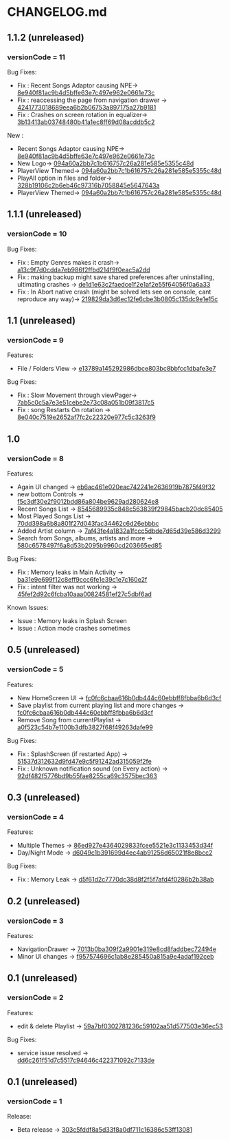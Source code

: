 # CHANGELOG.md

## 1.1.2 (unreleased)
### versionCode = 11

Bug Fixes:

  - Fix : Recent Songs Adaptor causing NPE-> [8e940f81ac9b4d5bffe63e7c497e962e0661e73c](https://github.com/iamSahdeep/Bop/tree/8e940f81ac9b4d5bffe63e7c497e962e0661e73c)
  - Fix : reaccessing the page from navigation drawer -> [4241773018689eea6b2b06753a897175a27b9181](https://github.com/iamSahdeep/Bop/tree/4241773018689eea6b2b06753a897175a27b9181)
  - Fix : Crashes on screen rotation in equalizer-> [3b13413ab03748480b41a1ec8ff69d08acddb5c2](https://github.com/iamSahdeep/Bop/tree/3b13413ab03748480b41a1ec8ff69d08acddb5c2)

New :

  - Recent Songs Adaptor causing NPE-> [8e940f81ac9b4d5bffe63e7c497e962e0661e73c](https://github.com/iamSahdeep/Bop/tree/8e940f81ac9b4d5bffe63e7c497e962e0661e73c)
  - New Logo-> [094a60a2bb7c1b616757c26a281e585e5355c48d](https://github.com/iamSahdeep/Bop/tree/094a60a2bb7c1b616757c26a281e585e5355c48d)
  - PlayerView Themed-> [094a60a2bb7c1b616757c26a281e585e5355c48d](https://github.com/iamSahdeep/Bop/tree/094a60a2bb7c1b616757c26a281e585e5355c48d)
  - PlayAll option in files and folder-> [328b19106c2b6eb46c97316b7058845e5647643a](https://github.com/iamSahdeep/Bop/tree/328b19106c2b6eb46c97316b7058845e5647643a)
  - PlayerView Themed-> [094a60a2bb7c1b616757c26a281e585e5355c48d](https://github.com/iamSahdeep/Bop/tree/094a60a2bb7c1b616757c26a281e585e5355c48d)

## 1.1.1 (unreleased)
### versionCode = 10

Bug Fixes:

  - Fix : Empty Genres makes it crash-> [a13c9f7d0cdda7eb986f2ffbd214f9f0eac5a2dd](https://github.com/iamSahdeep/Bop/tree/a13c9f7d0cdda7eb986f2ffbd214f9f0eac5a2dd)
  - Fix : making backup might save shared preferences after uninstalling, ultimating crashes -> [de1d1e63c2faedce1f2e1af2e55f64056f0a6a33](https://github.com/iamSahdeep/Bop/tree/de1d1e63c2faedce1f2e1af2e55f64056f0a6a33)
  - Fix : In Abort native crash (might be solved lets see on console, cant reproduce any way)-> [219829da3d6ec12fe6cbe3b0805c135dc9e1e15c](https://github.com/iamSahdeep/Bop/tree/219829da3d6ec12fe6cbe3b0805c135dc9e1e15c)

## 1.1 (unreleased)
### versionCode = 9

Features:

  - File / Folders View -> [e13789a145292986dbce803bc8bbfcc1dbafe3e7](https://github.com/iamSahdeep/Bop/commit/e13789a145292986dbce803bc8bbfcc1dbafe3e7)

Bug Fixes:

  - Fix : Slow Movement through viewPager-> [7ab5c0c5a7e3e51cebe2e73c08a051b09f3817c5](https://github.com/iamSahdeep/Bop/tree/7ab5c0c5a7e3e51cebe2e73c08a051b09f3817c5)
  - Fix : song Restarts On rotation -> [8e040c7519e2652af7fc2c22320e977c5c3263f9](https://github.com/iamSahdeep/Bop/tree/8e040c7519e2652af7fc2c22320e977c5c3263f9)

## 1.0
### versionCode = 8

Features:

  - Again UI changed -> [eb6ac461e020eac742241e2636919b7875f49f32](https://github.com/iamSahdeep/Bop/commit/eb6ac461e020eac742241e2636919b7875f49f32)
  - new bottom Controls -> [f5c3df30e2f9012bdd86a804be9629ad280624e8](https://github.com/iamSahdeep/Bop/commit/f5c3df30e2f9012bdd86a804be9629ad280624e8)
  - Recent Songs List  -> [8545689935c848c563839f29845bacb20dc85405](https://github.com/iamSahdeep/Bop/commit/8545689935c848c563839f29845bacb20dc85405)
  - Most Played Songs List  -> [70dd398a6b8a801f27d043fac34462c6d26ebbbc](https://github.com/iamSahdeep/Bop/commit/70dd398a6b8a801f27d043fac34462c6d26ebbbc)
  - Added Artist column  -> [7af43fe4a1832a1fccc5dbde7d65d39e586d3299](https://github.com/iamSahdeep/Bop/commit/7af43fe4a1832a1fccc5dbde7d65d39e586d3299)
  - Search from Songs, albums, artists and more  -> [580c6578497f6a8d53b2095b9960cd203665ed85](https://github.com/iamSahdeep/Bop/commit/580c6578497f6a8d53b2095b9960cd203665ed85)

Bug Fixes:

  - Fix : Memory leaks in Main Activity -> [ba31e9e699f12c8eff9ccc6fe1e39c1e7c160e2f](https://github.com/iamSahdeep/Bop/tree/ba31e9e699f12c8eff9ccc6fe1e39c1e7c160e2f)
  - Fix : intent filter was not working -> [45fef2d92c6fcba10aaa00824581ef27c5dbf6ad](https://github.com/iamSahdeep/Bop/tree/45fef2d92c6fcba10aaa00824581ef27c5dbf6ad)

Known Issues:

  - Issue : Memory leaks in Splash Screen
  - Issue : Action mode crashes sometimes

## 0.5 (unreleased)
### versionCode = 5

Features:

  - New HomeScreen UI -> [fc0fc6cbaa616b0db444c60ebbff8fbba6b6d3cf](https://github.com/iamSahdeep/Bop/commit/fc0fc6cbaa616b0db444c60ebbff8fbba6b6d3cf)
  - Save playlist from current playing list and more changes -> [fc0fc6cbaa616b0db444c60ebbff8fbba6b6d3cf](https://github.com/iamSahdeep/Bop/commit/fc0fc6cbaa616b0db444c60ebbff8fbba6b6d3cf)
  - Remove Song from currentPlaylist  -> [a0f523c54b7e1100b3dfb3827f68f49263dafe99](https://github.com/iamSahdeep/Bop/commit/a0f523c54b7e1100b3dfb3827f68f49263dafe99)

Bug Fixes:

  - Fix : SplashScreen (if restarted App) -> [51537d312632d9fd47e9c5f91242ad315059f2fe](https://github.com/iamSahdeep/Bop/tree/51537d312632d9fd47e9c5f91242ad315059f2fe)
  - Fix : Unknown notification sound (on Every action) -> [92df482f5776bd9b55fae8255ca69c3575bec363](https://github.com/iamSahdeep/Bop/tree/92df482f5776bd9b55fae8255ca69c3575bec363)

## 0.3 (unreleased)
### versionCode = 4
 
Features:

  - Multiple Themes  -> [86ed927e4364029833fcee5521e3c1133453d34f](https://github.com/iamSahdeep/Bop/commit/86ed927e4364029833fcee5521e3c1133453d34f)
  - Day/Night Mode  -> [d6049c1b391699d4ec4ab91256d65021f8e8bcc2](https://github.com/iamSahdeep/Bop/commit/d6049c1b391699d4ec4ab91256d65021f8e8bcc2)

Bug Fixes:

  - Fix : Memory Leak -> [d5f61d2c7770dc38d8f2f5f7afd4f0286b2b38ab](https://github.com/iamSahdeep/Bop/tree/d5f61d2c7770dc38d8f2f5f7afd4f0286b2b38ab)
  
## 0.2 (unreleased)
### versionCode = 3
 
Features:

  - NavigationDrawer  -> [7013b0ba309f2a9901e319e8cd8faddbec72494e](https://github.com/iamSahdeep/Bop/commit/7013b0ba309f2a9901e319e8cd8faddbec72494e)
  - Minor UI changes  -> [f957574696c1ab8e285450a815a9e4adaf192ceb](https://github.com/iamSahdeep/Bop/commit/f957574696c1ab8e285450a815a9e4adaf192ceb)
  
  
## 0.1 (unreleased)
### versionCode = 2
 
Features:

  - edit & delete Playlist  -> [59a7bf0302781236c59102aa51d577503e36ec53](https://github.com/iamSahdeep/Bop/tree/59a7bf0302781236c59102aa51d577503e36ec53)
  
Bug Fixes:

  - service issue resolved -> [dd6c261f51d7c5517c94646c422371092c7133de](https://github.com/iamSahdeep/Bop/tree/dd6c261f51d7c5517c94646c422371092c7133de)


## 0.1 (unreleased)
### versionCode = 1
 
Release:

  - Beta release -> [303c5fddf8a5d33f8a0df711c16386c53ff13081](https://github.com/iamSahdeep/Bop/tree/303c5fddf8a5d33f8a0df711c16386c53ff13081)
